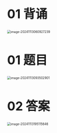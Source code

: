 # 01 背诵

<img src="https://cvp.oss-cn-shanghai.aliyuncs.com/202411130609319.png" alt="image-20241113060927239" style="zoom:50%;" />



# 01 题目

<img src="https://cvp.oss-cn-shanghai.aliyuncs.com/202411130935940.png" alt="image-20241113093502901" style="zoom:50%;" />



# 02 答案

<img src="https://cvp.oss-cn-shanghai.aliyuncs.com/202411131951743.png" alt="image-20241113195115646" style="zoom:50%;" />
